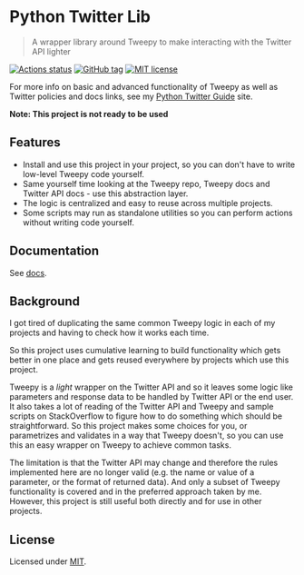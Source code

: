 # Python Twitter Lib
> A wrapper library around Tweepy to make interacting with the Twitter API lighter

[![Actions status](https://github.com/MichaelCurrin/python-twitter-lib/workflows/Python%20application/badge.svg)](https://github.com/MichaelCurrin/python-twitter-lib/actions)
[![GitHub tag](https://img.shields.io/github/tag/MichaelCurrin/python-twitter-lib.svg)](https://GitHub.com/MichaelCurrin/python-twitter-lib/tags/)
[![MIT license](https://img.shields.io/badge/License-MIT-blue.svg)](#license)

For more info on basic and advanced functionality of Tweepy as well as Twitter policies and docs links, see my [Python Twitter Guide](https://michaelcurrin.github.io/python-twitter-guide/) site.

**Note: This project is not ready to be used**

## Features

- Install and use this project in your project, so you can don't have to write low-level Tweepy code yourself.
- Same yourself time looking at the Tweepy repo, Tweepy docs and Twitter API docs - use this abstraction layer.
- The logic is centralized and easy to reuse across multiple projects.
- Some scripts may run as standalone utilities so you can perform actions without writing code yourself.



## Documentation


See [docs](/docs/index.md).



## Background

I got tired of duplicating the same common Tweepy logic in each of my projects and having to check how it works each time.

So this project uses cumulative learning to build functionality which gets better in one place and gets reused everywhere by projects which use this project.

Tweepy is a _light_ wrapper on the Twitter API and so it leaves some logic like parameters and response data to be handled by Twitter API or the end user. It also takes a lot of reading of the Twitter API and Tweepy and sample scripts on StackOverflow to figure how to do something which should be straightforward. So this project makes some choices for you, or parametrizes and validates in a way that Tweepy doesn't, so you can use this an easy wrapper on Tweepy to achieve common tasks.

The limitation is that the Twitter API may change and therefore the rules implemented here are no longer valid (e.g. the name or value of a parameter, or the format of returned data). And only a subset of Tweepy functionality is covered and in the preferred approach taken by me. However, this project is still useful both directly and for use in other projects.


## License

Licensed under [MIT](/LICENSE).
